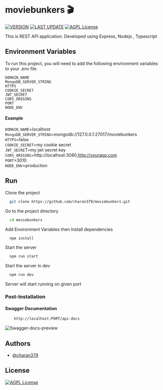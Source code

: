 # moviebunkers :clapper:

[![VERSION](https://img.shields.io/badge/VERSION-v2.0.2-sucess)](https://github.com/charan379/moviebunkers)    [![LAST UPDATE](https://img.shields.io/badge/LAST--UPDATED-19--March--2023-sucess)](https://github.com/charan379/moviebunkers) [![AGPL License](https://img.shields.io/badge/LICENSE-GNU%20AGPLv3-informational)](https://www.gnu.org/licenses/agpl-3.0.en.html)

This is REST API application. Developed using Express, Nodejs , Typescript


## Environment Variables

To run this project, you will need to add the following environment variables to your .env file

`DOMAIN_NAME`  
`MongoDB_SERVER_STRING`  
`HTTPS`  
`COOKIE_SECRET`  
`JWT_SECRET`  
`CORS_ORIGINS`  
`PORT`  
`NODE_ENV`  


####  Example 
`DOMAIN_NAME`=localhost  
`MongoDB_SERVER_STRING`=mongodb://127.0.0.1:27017/moviebunkers  
`HTTPS`=false  
`COOKIE_SECRET`=my cookie secret  
`JWT_SECRE`T=my jwt secret key  
`CORS_ORIGINS`=http://localhost:3080,http://yourapp.com  
`PORT`=3010  
`NODE_ENV`=production  

## Run

Clone the project

```bash
  git clone https://github.com/charan379/moviebunkers.git
```

Go to the project directory

```bash
  cd moviebunkers
```
Add Environment Variables then
Install dependencies

```bash
  npm install
```

Start the server

```bash
  npm run start
```

Start the server in dev

```bash
  npm run dev
```

Server will start running on given port

### Post-Installation
#### Swagger Documentation
```bash
    http://localhost:PORT/api-docs
````
![Swagger-docs-preview](documentation/moviebunkers-swagger.gif)

## Authors

- [@charan379](https://www.github.com/charan379)

## License

 [![AGPL License](https://img.shields.io/badge/LICENSE-GNU%20AGPLv3-brightgreen)](https://www.gnu.org/licenses/agpl-3.0.en.html)
